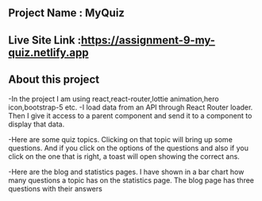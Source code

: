 ## Project Name : MyQuiz
## Live Site Link :https://assignment-9-my-quiz.netlify.app

## About this project

 -In the project I am using react,react-router,lottie animation,hero icon,bootstrap-5 etc.
 -I load data from an API through React Router loader.  Then I  give it access to a parent component and send it to a component to display that data.

 -Here are some quiz topics.  Clicking on that topic will bring up some questions. And if you click on the options of the questions and also if you click on the one that is right, a toast will open showing the correct ans.

 -Here are the blog and statistics pages.
I have shown in a bar chart how many questions a topic has on the statistics page.
The blog page has three questions with their answers




